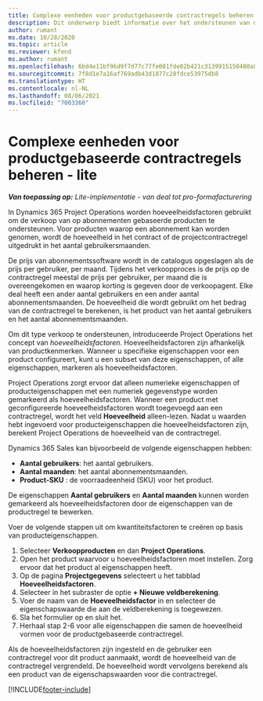 ```yaml
---
title: Complexe eenheden voor productgebaseerde contractregels beheren - lite
description: Dit onderwerp biedt informatie over het ondersteunen van de verkoop van op abonnementen gebaseerde producten.
author: rumant
ms.date: 10/28/2020
ms.topic: article
ms.reviewer: kfend
ms.author: rumant
ms.openlocfilehash: 6bd4e11bf96d9f7d77c77fe081fde02b421c3139915150480a8d1a4d812887f6
ms.sourcegitcommit: 7f8d1e7a16af769adb43d1877c28fdce53975db8
ms.translationtype: HT
ms.contentlocale: nl-NL
ms.lasthandoff: 08/06/2021
ms.locfileid: "7003360"
---
```

# <a name="manage-complex-units-for-product-based-contract-lines---lite"></a>Complexe eenheden voor productgebaseerde contractregels beheren - lite

_**Van toepassing op:** Lite-implementatie - van deal tot pro-formafacturering_

In Dynamics 365 Project Operations worden hoeveelheidsfactoren gebruikt om de verkoop van op abonnementen gebaseerde producten te ondersteunen. Voor producten waarop een abonnement kan worden genomen, wordt de hoeveelheid in het contract of de projectcontractregel uitgedrukt in het aantal gebruikersmaanden.

De prijs van abonnementssoftware wordt in de catalogus opgeslagen als de prijs per gebruiker, per maand. Tijdens het verkoopproces is de prijs op de contractregel meestal de prijs per gebruiker, per maand die is overeengekomen en waarop korting is gegeven door de verkoopagent. Elke deal heeft een ander aantal gebruikers en een ander aantal abonnementsmaanden. De hoeveelheid die wordt gebruikt om het bedrag van de contractregel te berekenen, is het product van het aantal gebruikers en het aantal abonnementsmaanden.

Om dit type verkoop te ondersteunen, introduceerde Project Operations het concept van *hoeveelheidsfactoren*. Hoeveelheidsfactoren zijn afhankelijk van productkenmerken. Wanneer u specifieke eigenschappen voor een product configureert, kunt u een subset van deze eigenschappen, of alle eigenschappen, markeren als hoeveelheidsfactoren.

Project Operations zorgt ervoor dat alleen numerieke eigenschappen of producteigenschappen met een numeriek gegevenstype worden gemarkeerd als hoeveelheidsfactoren. Wanneer een product met geconfigureerde hoeveelheidsfactoren wordt toegevoegd aan een contractregel, wordt het veld **Hoeveelheid** alleen-lezen. Nadat u waarden hebt ingevoerd voor producteigenschappen die hoeveelheidsfactoren zijn, berekent Project Operations de hoeveelheid van de contractregel.

Dynamics 365 Sales kan bijvoorbeeld de volgende eigenschappen hebben:

- **Aantal gebruikers**: het aantal gebruikers.
- **Aantal maanden**: het aantal abonnementsmaanden.
- **Product-SKU** : de voorraadeenheid (SKU) voor het product.

De eigenschappen **Aantal gebruikers** en **Aantal maanden** kunnen worden gemarkeerd als hoeveelheidsfactoren door de eigenschappen van de productregel te bewerken.

Voer de volgende stappen uit om kwantiteitsfactoren te creëren op basis van producteigenschappen.

1. Selecteer **Verkoopproducten** en dan **Project Operations**.
2. Open het product waarvoor u hoeveelheidsfactoren moet instellen. Zorg ervoor dat het product al eigenschappen heeft.
3. Op de pagina **Projectgegevens** selecteert u het tabblad **Hoeveelheidsfactoren**.
4. Selecteer in het subraster de optie **+ Nieuwe veldberekening**.
5. Voer de naam van de **Hoeveelheidsfactor** in en selecteer de eigenschapswaarde die aan de veldberekening is toegewezen.
6. Sla het formulier op en sluit het.
7. Herhaal stap 2-6 voor alle eigenschappen die samen de hoeveelheid vormen voor de productgebaseerde contractregel.

Als de hoeveelheidsfactoren zijn ingesteld en de gebruiker een contractregel voor dit product aanmaakt, wordt de hoeveelheid van de contractregel vergrendeld. De hoeveelheid wordt vervolgens berekend als een product van de eigenschapswaarden voor die contractregel.


[!INCLUDE[footer-include](../../includes/footer-banner.md)]